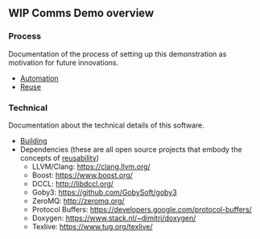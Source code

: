 ## WIP Comms Demo overview

### Process

Documentation of the process of setting up this demonstration as motivation for future innovations.

 - [Automation](doc_10-automation.md)
 - [Reuse](doc_11-reuse.md)

### Technical

Documentation about the technical details of this software.

 - [Building](doc_01-build.md)
 - Dependencies (these are all open source projects that embody the concepts of [reusability](doc_11-reuse.md))
    - LLVM/Clang: https://clang.llvm.org/
    - Boost: https://www.boost.org/
    - DCCL: http://libdccl.org/
    - Goby3: https://github.com/GobySoft/goby3
    - ZeroMQ: http://zeromq.org/
    - Protocol Buffers: https://developers.google.com/protocol-buffers/
    - Doxygen: https://www.stack.nl/~dimitri/doxygen/
    - Texlive: https://www.tug.org/texlive/
